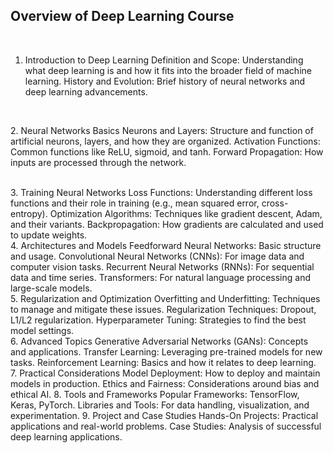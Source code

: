 ## Overview of Deep Learning Course
<br/>

1. Introduction to Deep Learning
Definition and Scope: Understanding what deep learning is and how it fits into the broader field of machine learning.
History and Evolution: Brief history of neural networks and deep learning advancements.
<br/>
<p>
2. Neural Networks Basics
Neurons and Layers: Structure and function of artificial neurons, layers, and how they are organized.
Activation Functions: Common functions like ReLU, sigmoid, and tanh.
Forward Propagation: How inputs are processed through the network.
 <p/>
<br/>
3. Training Neural Networks
Loss Functions: Understanding different loss functions and their role in training (e.g., mean squared error, cross-entropy).
Optimization Algorithms: Techniques like gradient descent, Adam, and their variants.
Backpropagation: How gradients are calculated and used to update weights.
<br/>
4. Architectures and Models
Feedforward Neural Networks: Basic structure and usage.
Convolutional Neural Networks (CNNs): For image data and computer vision tasks.
Recurrent Neural Networks (RNNs): For sequential data and time series.
Transformers: For natural language processing and large-scale models.
<br/>
5. Regularization and Optimization
Overfitting and Underfitting: Techniques to manage and mitigate these issues.
Regularization Techniques: Dropout, L1/L2 regularization.
Hyperparameter Tuning: Strategies to find the best model settings.
<br/>
6. Advanced Topics
Generative Adversarial Networks (GANs): Concepts and applications.
Transfer Learning: Leveraging pre-trained models for new tasks.
Reinforcement Learning: Basics and how it relates to deep learning.
<br/>
7. Practical Considerations
Model Deployment: How to deploy and maintain models in production.
Ethics and Fairness: Considerations around bias and ethical AI.
8. Tools and Frameworks
Popular Frameworks: TensorFlow, Keras, PyTorch.
Libraries and Tools: For data handling, visualization, and experimentation.
9. Project and Case Studies
Hands-On Projects: Practical applications and real-world problems.
Case Studies: Analysis of successful deep learning applications.
